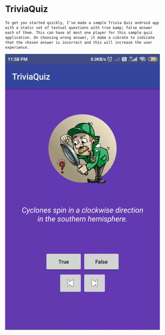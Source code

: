 # TriviaQuiz
```
To get you started quickly, I’ve made a sample Trivia Quiz android app with a static set of textual questions with true &amp; false answer each of them. This can have at most one player for this sample quiz application. On choosing wrong answer, it make a vibrate to indicate that the chosen answer is incorrect and this will increase the user experience.
```

![Alt Text](https://github.com/deepakjaiswal2018/TriviaQuiz/blob/master/TriviaQuiz_demo.gif)
